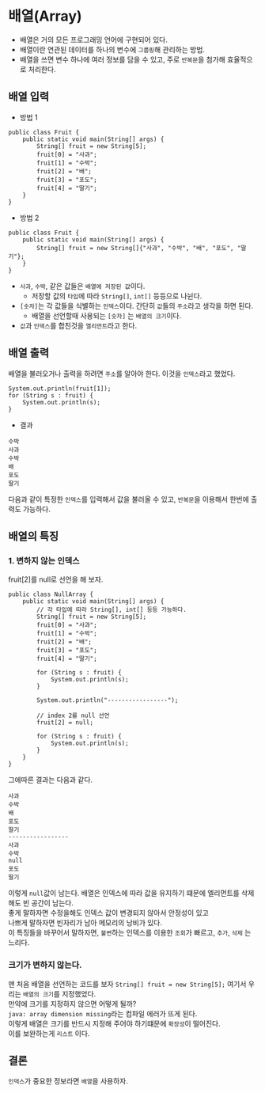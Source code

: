 # 배열(Array)

* 배열은 거의 모든 프로그래밍 언어에 구현되어 있다.
* 배열이란 연관된 데이터를 하나의 변수에 `그룹핑`해 관리하는 방법.
* 배열을 쓰면 변수 하나에 여러 정보를 담을 수 있고, 주로 `반복문`을 첨가해 효율적으로 처리한다.

## 배열 입력
* 방법 1
```
public class Fruit {
    public static void main(String[] args) {
        String[] fruit = new String[5];
        fruit[0] = "사과";
        fruit[1] = "수박";
        fruit[2] = "배";
        fruit[3] = "포도";
        fruit[4] = "딸기";
    }
}
```  
* 방법 2
```
public class Fruit {
    public static void main(String[] args) {
        String[] fruit = new String[]{"사과", "수박", "배", "포도", "딸기"};
    }
}
```
* `사과`, `수박`, 같은 값들은 `배열에 저장된 값`이다.
    * 저장할 값의 `타입`에 따라 `String[]`, `int[]` 등등으로 나뉜다.
* `[숫자]`는 각 값들을 식별하는 `인덱스`이다. 간단히 `값`들의 `주소`라고 생각을 하면 된다.
    * 배열을 선언할때 사용되는 `[숫자]` 는 `배열의 크기`이다.
* `값`과 `인덱스`를 합친것을 `엘리먼트`라고 한다.

## 배열 출력
배열을 불러오거나 출력을 하려면 `주소`를 알아야 한다. 이것을 `인덱스`라고 했었다.  
```
System.out.println(fruit[1]);
for (String s : fruit) {
    System.out.println(s);
}
```
* 결과  
```
수박
사과
수박
배
포도
딸기
```

다음과 같이 특정한 `인덱스`를 입력해서 값을 불러올 수 있고, `반복문`을 이용해서 한번에 출력도 가능하다.

## 배열의 특징
### 1. 변하지 않는 인덱스

fruit[2]를 null로 선언을 해 보자.

```
public class NullArray {
    public static void main(String[] args) {
        // 각 타입에 따라 String[], int[] 등등 가능하다.
        String[] fruit = new String[5];
        fruit[0] = "사과";
        fruit[1] = "수박";
        fruit[2] = "배";
        fruit[3] = "포도";
        fruit[4] = "딸기";

        for (String s : fruit) {
            System.out.println(s);
        }

        System.out.println("-----------------");

        // index 2를 null 선언
        fruit[2] = null;

        for (String s : fruit) {
            System.out.println(s);
        }
    }
}
```
그에따른 결과는 다음과 같다.  
```
사과
수박
배
포도
딸기
-----------------
사과
수박
null
포도
딸기
```
이렇게 `null`값이 남는다. 배열은 인덱스에 따라 값을 유지하기 떄문에 엘리먼트를 삭제해도 빈 공간이 남는다.  
좋게 말하자면 수정을해도 인덱스 값이 변경되지 않아서 안정성이 있고  
나쁘게 말하자면 빈자리가 남아 메모리의 낭비가 있다.  
이 특징들을 바꾸어서 말하자면, `불변`하는 인덱스를 이용한 `조회`가 빠르고, `추가`, `삭제` 는 느리다.

### 크기가 변하지 않는다.
맨 처음 배열을 선언하는 코드를 보자
`String[] fruit = new String[5];` 여기서 우리는 `배열의 크기`를 지정했었다.  
만약에 크기를 지정하지 않으면 어떻게 될까?  
`java: array dimension missing`라는 컴파일 에러가 뜨게 된다.  
이렇게 배열은 크기를 반드시 지정해 주어야 하기떄문에 `확장성`이 떨어진다.  
이를 보완하는게 `리스트` 이다.
## 결론
`인덱스`가 중요한 정보라면 `배열`을 사용하자.
